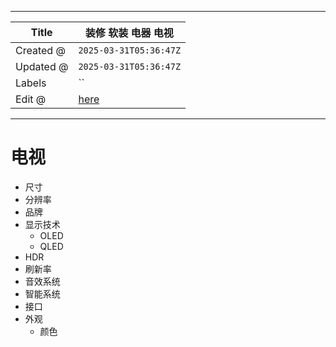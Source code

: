 -----

| Title     | 装修 软装 电器 电视                                      |
| --------- | ------------------------------------------------ |
| Created @ | `2025-03-31T05:36:47Z`                           |
| Updated @ | `2025-03-31T05:36:47Z`                           |
| Labels    | \`\`                                             |
| Edit @    | [here](https://github.com/junxnone/F/issues/102) |

-----

# 电视

  - 尺寸
  - 分辨率
  - 品牌
  - 显示技术
      - OLED
      - QLED
  - HDR
  - 刷新率
  - 音效系统
  - 智能系统
  - 接口
  - 外观
      - 颜色
